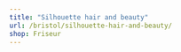```yaml
---
title: "Silhouette hair and beauty"
url: /bristol/silhouette-hair-and-beauty/
shop: Friseur
---
```

